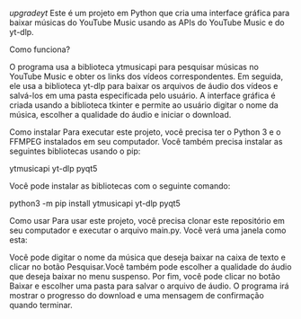 *upgradeyt*
Este é um projeto em Python que cria uma interface gráfica para baixar músicas do YouTube Music usando as APIs do YouTube Music e do yt-dlp.

Como funciona?

O programa usa a biblioteca ytmusicapi para pesquisar músicas no YouTube Music e obter os links dos vídeos correspondentes. Em seguida, ele usa a biblioteca yt-dlp para baixar os arquivos de áudio dos vídeos e salvá-los em uma pasta especificada pelo usuário. A interface gráfica é criada usando a biblioteca tkinter e permite ao usuário digitar o nome da música, escolher a qualidade do áudio e iniciar o download.

Como instalar
Para executar este projeto, você precisa ter o Python 3 e o FFMPEG instalados em seu computador. Você também precisa instalar as seguintes bibliotecas usando o pip:

ytmusicapi
yt-dlp
pyqt5

Você pode instalar as bibliotecas com o seguinte comando:

python3 -m pip install ytmusicapi yt-dlp pyqt5

Como usar
Para usar este projeto, você precisa clonar este repositório em seu computador e executar o arquivo main.py. Você verá uma janela como esta:

Você pode digitar o nome da música que deseja baixar na caixa de texto e clicar no botão Pesquisar.Você também pode escolher a qualidade do áudio que deseja baixar no menu suspenso. Por fim, você pode clicar no botão Baixar e escolher uma pasta para salvar o arquivo de áudio. O programa irá mostrar o progresso do download e uma mensagem de confirmação quando terminar.
